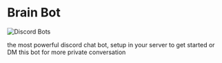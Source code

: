 # Brain Bot

![Discord Bots](https://top.gg/api/widget/796219147658854411.svg)

the most powerful discord chat bot, setup in your server to get started or DM this bot for more private conversation
